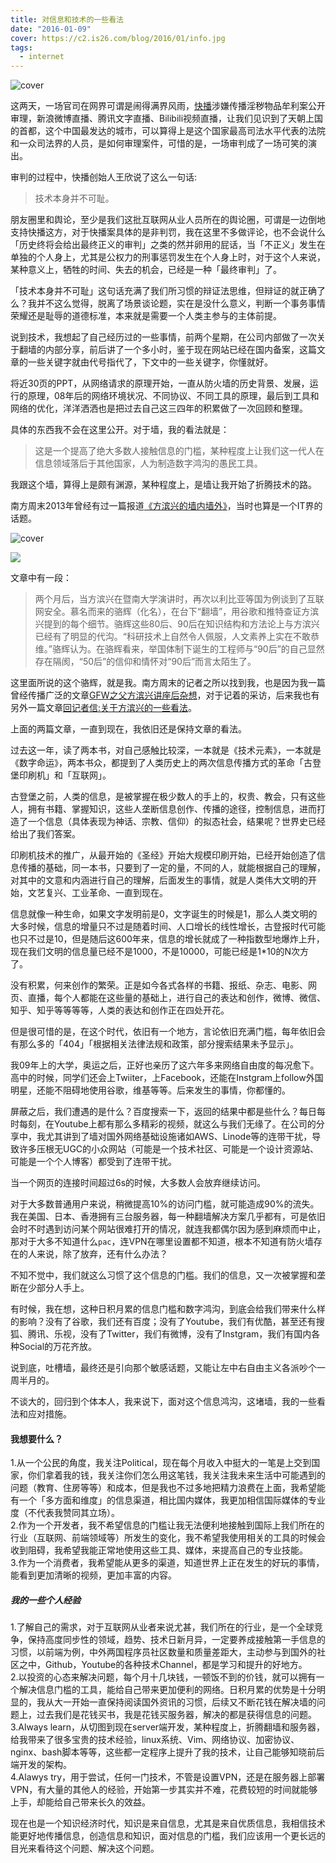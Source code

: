 ```yaml
---
title: 对信息和技术的一些看法
date: "2016-01-09"
cover: https://c2.is26.com/blog/2016/01/info.jpg
tags:
  - internet
---
```


![cover](https://c2.is26.com/blog/2016/01/info.jpg)

这两天，一场官司在网界可谓是闹得满界风雨，[快播](https://zh.wikipedia.org/wiki/%E5%BF%AB%E6%92%AD)涉嫌传播淫秽物品牟利案公开审理，新浪微博直播、腾讯文字直播、Bilibili视频直播，让我们见识到了天朝上国的首都，这个中国最发达的城市，可以算得上是这个国家最高司法水平代表的法院和一众司法界的人员，是如何审理案件，可惜的是，一场审判成了一场可笑的演出。

审判的过程中，快播创始人王欣说了这么一句话:

> 技术本身并不可耻。

朋友圈里和舆论，至少是我们这批互联网从业人员所在的舆论圈，可谓是一边倒地支持快播这方，对于快播案具体的是非判罚，我在这里不多做评论，也不会说什么「历史终将会给出最终正义的审判」之类的然并卵用的屁话，当「不正义」发生在单独的个人身上，尤其是公权力的刑事惩罚发生在个人身上时，对于这个人来说，某种意义上，牺牲的时间、失去的机会，已经是一种「最终审判」了。

「技术本身并不可耻」这句话充满了我们所习惯的辩证法思维，但辩证的就正确了么？我并不这么觉得，脱离了场景谈论题，实在是没什么意义，判断一个事务事情荣耀还是耻辱的道德标准，本来就是需要一个人类主参与的主体前提。

说到技术，我想起了自己经历过的一些事情，前两个星期，在公司内部做了一次关于翻墙的内部分享，前后讲了一个多小时，鉴于现在网站已经在国内备案，这篇文章的一些关键字就由代号指代了，下文中的一些关键字，你懂就好。

将近30页的PPT，从网络请求的原理开始，一直从防火墙的历史背景、发展，运行的原理，08年后的网络环境状况、不同协议、不同工具的原理，最后到工具和网络的优化，洋洋洒洒也是把过去自己这三四年的积累做了一次回顾和整理。

具体的东西我不会在这里公开。对于墙，我的看法就是：

> 这是一个提高了绝大多数人接触信息的门槛，某种程度上让我们这一代人在信息领域落后于其他国家，人为制造数字鸿沟的愚民工具。

我跟这个墙，算得上是颇有渊源，某种程度上，是墙让我开始了折腾技术的路。

南方周末2013年曾经有过一篇报道[《方滨兴的墙内墙外》](https://www.infzm.com/content/92480)，当时也算是一个IT界的话题。

![cover](https://c2.is26.com/blog/2016/01/fbx.jpg)

![](https://c2.is26.com/blog/2016/01/fbx.jpg)

文章中有一段：

> 两个月后，当方滨兴在暨南大学演讲时，再次以利比亚等国为例谈到了互联网安全。慕名而来的骆辉（化名），在台下“翻墙”，用谷歌和推特查证方滨兴提到的每个细节。骆辉这些80后、90后在知识结构和方法论上与方滨兴已经有了明显的代沟。“科研技术上自然令人佩服，人文素养上实在不敢恭维。”骆辉认为。在骆辉看来，举国体制下诞生的工程师与“90后”的自己显然存在隔阂，“50后”的信仰和情怀对“90后”而言太陌生了。

这里面所说的这个骆辉，就是我。南方周末的记者之所以找到我，也是因为我一篇曾经传播广泛的文章[GFW之父方滨兴讲座后杂想](https://luolei.org/gfw/)，对于记着的采访，后来我也有另外一篇文章[回记者信:关于方滨兴的一些看法](https://luolei.org/about-fxck-fang-and-great-fire-wall/)。

上面的两篇文章，一直到现在，我依旧还是保持文章的看法。

过去这一年，读了两本书，对自己感触比较深，一本就是《技术元素》，一本就是《数字命运》，两本书众，都提到了人类历史上的两次信息传播方式的革命「古登堡印刷机」和「互联网」。

古登堡之前，人类的信息，是被掌握在极少数人的手上的，权贵、教会，只有这些人，拥有书籍、掌握知识，这些人垄断信息创作、传播的途径，控制信息，进而打造了一个信息（具体表现为神话、宗教、信仰）的拟态社会，结果呢？世界史已经给出了我们答案。

印刷机技术的推广，从最开始的《圣经》开始大规模印刷开始，已经开始创造了信息传播的基础，同一本书，只要到了一定的量，不同的人，就能根据自己的理解，对其中的文意和内涵进行自己的理解，后面发生的事情，就是人类伟大文明的开始，文艺复兴、工业革命、一直到现在。

信息就像一种生命，如果文字发明前是0，文字诞生的时候是1，那么人类文明的大多时候，信息的增量只不过是随着时间、人口增长的线性增长，古登报时代可能也只不过是10，但是随后这600年来，信息的增长就成了一种指数型地爆炸上升，现在我们文明的信息量已经不是1000，不是10000，可能已经是1\*10的N次方了。

没有积累，何来创作的繁荣。正是如今各式各样的书籍、报纸、杂志、电影、网页、直播，每个人都能在这些量的基础上，进行自己的表达和创作，微博、微信、知乎、知乎等等等等，人类的表达和创作正在四处开花。

但是很可惜的是，在这个时代，依旧有一个地方，言论依旧充满门槛，每年依旧会有那么多的「404」「根据相关法律法规和政策，部分搜索结果未予显示」。

我09年上的大学，奥运之后，正好也亲历了这六年多来网络自由度的每况愈下。高中的时候，同学们还会上Twiiter，上Facebook，还能在Instgram上follow外国明星，还能不阻碍地使用谷歌，维基等等。后来发生的事情，你都懂的。

屏蔽之后，我们遭遇的是什么？百度搜索一下，返回的结果中都是些什么？每日每时每刻，在Youtube上都有那么多精彩的视频，就这么与我们无缘了。在公司的分享中，我尤其讲到了墙对国外网络基础设施诸如AWS、Linode等的连带干扰，导致许多压根无UGC的小众网站（可能是一个技术社区、可能是一个设计资源站、可能是一个个人博客）都受到了连带干扰。

当一个网页的连接时间超过6s的时候，大多数人会放弃继续访问。

对于大多数普通用户来说，稍微提高10%的访问门槛，就可能造成90%的流失。我在美国、日本、香港拥有三台服务器，每一种翻墙解决方案几乎都有，可是依旧会时不时遇到访问某个网站很难打开的情况，就连我都偶尔因为感到麻烦而中止，那对于大多不知道什么`pac`，连VPN在哪里设置都不知道，根本不知道有防火墙存在的人来说，除了放弃，还有什么办法？

不知不觉中，我们就这么习惯了这个信息的门槛。我们的信息，又一次被掌握和垄断在少部分人手上。

有时候，我在想，这种日积月累的信息门槛和数字鸿沟，到底会给我们带来什么样的影响？没有了谷歌，我们还有百度；没有了Youtube，我们有优酷，甚至还有搜狐、腾讯、乐视，没有了Twitter，我们有微博，没有了Instgram，我们有国内各种Social的万花齐放。

说到底，吐槽墙，最终还是引向那个敏感话题，又能让左中右自由主义各派吵个一周半月的。

不谈大的，回归到个体本人，我来说下，面对这个信息鸿沟，这堵墙，我的一些看法和应对措施。

#### 我想要什么？

1.从一个公民的角度，我关注Political，现在每个月收入中挺大的一笔是上交到国家，你们拿着我的钱，我关注你们怎么用这笔钱，我关注我未来生活中可能遇到的问题（教育、住房等等）和成本，但是我也不过多地把精力浪费在上面，我希望能有一个「多方面和维度」的信息渠道，相比国内媒体，我更加相信国际媒体的专业度（不代表我赞同其立场）。  
2.作为一个开发者，我不希望信息的门槛让我无法便利地接触到国际上我们所在的行业（互联网、前端领域等）所发生的变化，我不希望我使用相关的工具的时候会收到阻碍，我希望我能正常地使用这些工具、媒体，来提高自己的专业技能。  
3.作为一个消费者，我希望能从更多的渠道，知道世界上正在发生的好玩的事情，能看到更加清晰的视频，更加丰富的内容。

##### 我的一些个人经验

1.了解自己的需求，对于互联网从业者来说尤甚，我们所在的行业，是一个全球竞争，保持高度同步性的领域，趋势、技术日新月异，一定要养成接触第一手信息的习惯，以前端为例，中外两国程序员社区数量和质量差距大，主动参与到国外的社区之中，Github，Youtube的各种技术Channel，都是学习和提升的好地方。  
2.以投资的心态来解决问题，每个月十几块钱，一顿饭不到的价钱，就可以拥有一个解决信息门槛的工具，能给自己带来更加便利的网络。日积月累的优势是十分明显的，我从大一开始一直保持阅读国外资讯的习惯，后续又不断花钱在解决墙的问题上，过去我们是花钱买书，我是花钱买服务器，解决的都是获得信息的问题。  
3.Always learn，从切图到现在server端开发，某种程度上，折腾翻墙和服务器，给我带来了很多宝贵的技术经验，linux系统、Vim、网络协议、加密协议、nginx、bash脚本等等，这些都一定程序上提升了我的技术，让自己能够知晓前后端开发的架构。  
4.Alawys try，用于尝试，任何一门技术，不管是设置VPN，还是在服务器上部署VPN，有大量的其他人的经验，开始第一步其实并不难，花费较短的时间就能够上手，却能给自己带来长久的效益。

现在也是一个知识经济时代，知识是来自信息，尤其是来自优质信息，我相信技术能更好地传播信息，创造信息和知识，面对信息的门槛，我们应该用一个更长远的目光来看待这个问题、解决这个问题。
